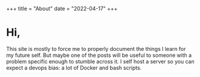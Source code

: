 +++
title = "About"
date = "2022-04-17"
+++

# Hi,

This site is mostly to force me to properly document the things I learn for my future self. But maybe one of the posts will be useful to someone with a problem specific enough to stumble across it. I self host a server so you can expect a devops bias: a lot of Docker and bash scripts.
